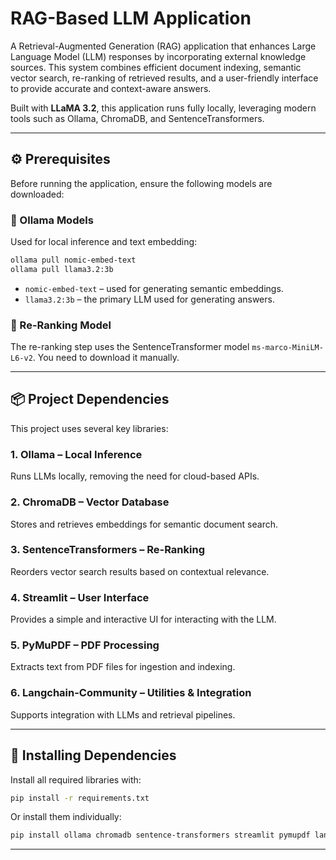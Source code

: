 # RAG-Based LLM Application

A Retrieval-Augmented Generation (RAG) application that enhances Large Language Model (LLM) responses by incorporating external knowledge sources. This system combines efficient document indexing, semantic vector search, re-ranking of retrieved results, and a user-friendly interface to provide accurate and context-aware answers.

Built with **LLaMA 3.2**, this application runs fully locally, leveraging modern tools such as Ollama, ChromaDB, and SentenceTransformers. 

---

## ⚙️ Prerequisites

Before running the application, ensure the following models are downloaded:

### 🔸 Ollama Models
Used for local inference and text embedding:

```bash
ollama pull nomic-embed-text
ollama pull llama3.2:3b
```

- `nomic-embed-text` – used for generating semantic embeddings.
- `llama3.2:3b` – the primary LLM used for generating answers.

### 🔸 Re-Ranking Model
The re-ranking step uses the SentenceTransformer model `ms-marco-MiniLM-L6-v2`. You need to download it manually.

---

## 📦 Project Dependencies

This project uses several key libraries:

### 1. **Ollama** – Local Inference  
Runs LLMs locally, removing the need for cloud-based APIs.

### 2. **ChromaDB** – Vector Database  
Stores and retrieves embeddings for semantic document search.

### 3. **SentenceTransformers** – Re-Ranking  
Reorders vector search results based on contextual relevance.

### 4. **Streamlit** – User Interface  
Provides a simple and interactive UI for interacting with the LLM.

### 5. **PyMuPDF** – PDF Processing  
Extracts text from PDF files for ingestion and indexing.

### 6. **Langchain-Community** – Utilities & Integration  
Supports integration with LLMs and retrieval pipelines.

---

## 🚀 Installing Dependencies

Install all required libraries with:

```bash
pip install -r requirements.txt
```

Or install them individually:

```bash
pip install ollama chromadb sentence-transformers streamlit pymupdf langchain-community
```

---
